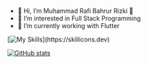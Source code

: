 - 👋 Hi, I’m Muhammad Rafi Bahrur Rizki 👋
- 👀 I’m interested in Full Stack Programming
- 🌱 I’m currently working with Flutter

[![My Skills](https://skillicons.dev/icons?i=java,kotlin,androidstudio,flutter,js,nextjs,nodejs,postgres,react,)](https://skillicons.dev)

[![GitHub stats](https://github-readme-stats.vercel.app/api?username=rafibatam&theme=dark&show_icons=true)](https://github.com/rafibatam/)

<!---
rafibatam/rafibatam is a ✨ special ✨ repository because its `README.md` (this file) appears on your GitHub profile.
You can click the Preview link to take a look at your changes.
--->
